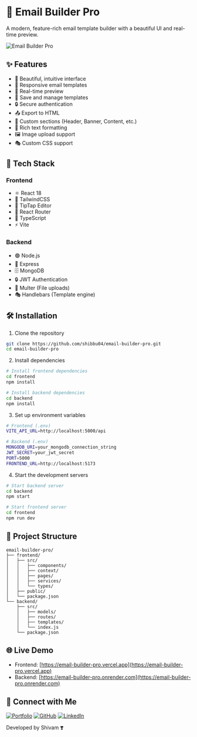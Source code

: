 # 📧 Email Builder Pro

A modern, feature-rich email template builder with a beautiful UI and real-time preview.

![Email Builder Pro](https://images.unsplash.com/photo-1596526131083-e8c633c948d2?w=800&auto=format&fit=crop&q=80)

## ✨ Features

- 🎨 Beautiful, intuitive interface
- 📱 Responsive email templates
- 🔄 Real-time preview
- 💾 Save and manage templates
- 🔒 Secure authentication
- 📤 Export to HTML
- 🎯 Custom sections (Header, Banner, Content, etc.)
- 🎨 Rich text formatting
- 🖼️ Image upload support
- 🎭 Custom CSS support

## 🚀 Tech Stack

### Frontend
- ⚛️ React 18
- 🎨 TailwindCSS
- 📝 TipTap Editor
- 🔄 React Router
- 🎯 TypeScript
- ⚡ Vite

### Backend
- 🟢 Node.js
- 🚂 Express
- 🗄️ MongoDB
- 🔒 JWT Authentication
- 📁 Multer (File uploads)
- 🎭 Handlebars (Template engine)

## 🛠️ Installation

1. Clone the repository
```bash
git clone https://github.com/shibbu04/email-builder-pro.git
cd email-builder-pro
```

2. Install dependencies
```bash
# Install frontend dependencies
cd frontend
npm install

# Install backend dependencies
cd backend
npm install
```

3. Set up environment variables
```bash
# Frontend (.env)
VITE_API_URL=http://localhost:5000/api

# Backend (.env)
MONGODB_URI=your_mongodb_connection_string
JWT_SECRET=your_jwt_secret
PORT=5000
FRONTEND_URL=http://localhost:5173
```

4. Start the development servers
```bash
# Start backend server
cd backend
npm start

# Start frontend server
cd frontend
npm run dev
```

## 📁 Project Structure

```
email-builder-pro/
├── frontend/
│   ├── src/
│   │   ├── components/
│   │   ├── context/
│   │   ├── pages/
│   │   ├── services/
│   │   └── types/
│   ├── public/
│   └── package.json
└── backend/
    ├── src/
    │   ├── models/
    │   ├── routes/
    │   ├── templates/
    │   └── index.js
    └── package.json
```

## 🌐 Live Demo

- Frontend: [https://email-builder-pro.vercel.app](https://email-builder-pro.vercel.app)
- Backend: [https://email-builder-pro.onrender.com](https://email-builder-pro.onrender.com)

## 🤝 Connect with Me

[![Portfolio](https://img.shields.io/badge/Portfolio-0077B5?style=for-the-badge&logo=Globe&logoColor=red)](https://shivam04.tech)
[![GitHub](https://img.shields.io/badge/GitHub-100000?style=for-the-badge&logo=github&logoColor=white)](https://github.com/shibbu04)
[![LinkedIn](https://img.shields.io/badge/LinkedIn-0077B5?style=for-the-badge&logo=linkedin&logoColor=white)](https://linkedin.com/in/shivamsingh57680)



Developed by Shivam ❣️